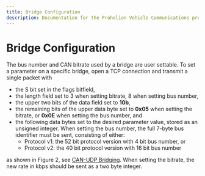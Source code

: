 ```yaml
---
title: Bridge Configuration
description: Documentation for the Prohelion Vehicle Communications protocol
---
```


# Bridge Configuration

The bus number and CAN bitrate used by a bridge are user settable.  To set a parameter on a specific bridge, open a TCP connection and transmit a single packet with

- the S bit set in the flags bitfield,
- the length field set to 3 when setting bitrate, 8 when setting bus number,
- the upper two bits of the data field set to __10b__,
- the remaining bits of the upper data byte set to __0x05__ when setting the bitrate, or __0x0E__ when setting the bus number, and
- the following data bytes set to the desired parameter value, stored as an unsigned integer.  When setting the bus number, the full 7-byte bus identifier must be sent, consisting of either:
    - Protocol v1: the 52 bit protocol version with 4 bit bus number, or
    - Protocol v2: the 40 bit protocol version with 16 bit bus number

as shown in Figure 2, see [CAN-UDP Bridging](10_CAN_UDP_Bridging.md). When setting the bitrate, the new rate in kbps should be sent as a two byte integer.
